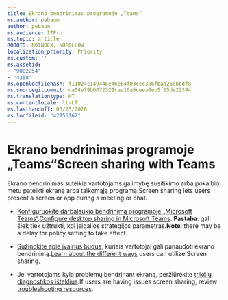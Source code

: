 ```yaml
---
title: Ekrano bendrinimas programoje „Teams“
ms.author: pebaum
author: pebaum
ms.audience: ITPro
ms.topic: article
ROBOTS: NOINDEX, NOFOLLOW
localization_priority: Priority
ms.custom: ''
ms.assetid:
- "9002254"
- "4358"
ms.openlocfilehash: f11024c149446e46e64f03cec3a6fbaa26dbbdf8
ms.sourcegitcommit: da04e79b6072321caa16a6ceea6eb5f15de22394
ms.translationtype: HT
ms.contentlocale: lt-LT
ms.lasthandoff: 03/25/2020
ms.locfileid: "42955162"
---
```

# <a name="screen-sharing-with-teams"></a><span data-ttu-id="4d75b-102">Ekrano bendrinimas programoje „Teams“</span><span class="sxs-lookup"><span data-stu-id="4d75b-102">Screen sharing with Teams</span></span>

<span data-ttu-id="4d75b-103">Ekrano bendrinimas suteikia vartotojams galimybę susitikimo arba pokalbio metu pateikti ekraną arba taikomąją programą.</span><span class="sxs-lookup"><span data-stu-id="4d75b-103">Screen sharing lets users present a screen or app during a meeting or chat.</span></span>

- <span data-ttu-id="4d75b-104">[Konfigūruokite darbalaukio bendrinimą programoje „Microsoft Teams“](https://docs.microsoft.com/microsoftteams/configure-desktop-sharing).</span><span class="sxs-lookup"><span data-stu-id="4d75b-104">[Configure desktop sharing in Microsoft Teams](https://docs.microsoft.com/microsoftteams/configure-desktop-sharing).</span></span> <span data-ttu-id="4d75b-105">**Pastaba**: gali šiek tiek užtrukti, kol įsigalios strategijos parametras.</span><span class="sxs-lookup"><span data-stu-id="4d75b-105">**Note**: there may be a delay for policy setting to take effect.</span></span> 

- <span data-ttu-id="4d75b-106">[Sužinokite apie įvairius būdus,](https://docs.microsoft.com/microsoftteams/meeting-policies-in-teams#meeting-policy-settings---content-sharing) kuriais vartotojai gali panaudoti ekrano bendrinimą.</span><span class="sxs-lookup"><span data-stu-id="4d75b-106">[Learn about the different ways](https://docs.microsoft.com/microsoftteams/meeting-policies-in-teams#meeting-policy-settings---content-sharing) users can utilize Screen sharing.</span></span> 

- <span data-ttu-id="4d75b-107">Jei vartotojams kyla problemų bendrinant ekraną, peržiūrėkite [trikčių diagnostikos išteklius](https://docs.microsoft.com/microsoftteams/connectivity-issues).</span><span class="sxs-lookup"><span data-stu-id="4d75b-107">If users are having issues screen sharing, review [troubleshooting resources](https://docs.microsoft.com/microsoftteams/connectivity-issues).</span></span> 
